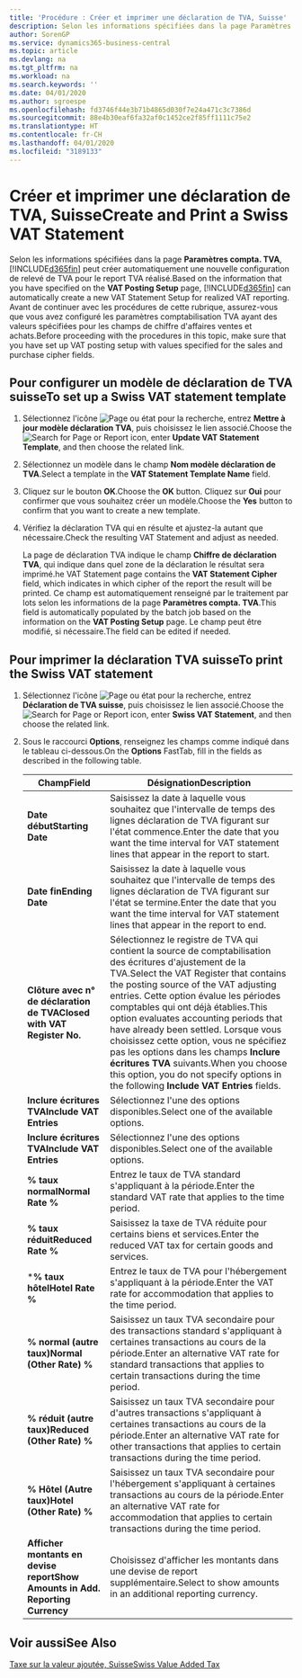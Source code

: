 ```yaml
---
title: 'Procédure : Créer et imprimer une déclaration de TVA, Suisse'
description: Selon les informations spécifiées dans la page Paramètres compta. TVA, Business Central peut créer automatiquement une nouvelle configuration de relevé de TVA pour le report TVA réalisé. Avant de continuer avec les procédures de cette rubrique, assurez-vous que vous avez configuré les paramètres comptabilisation TVA ayant des valeurs spécifiées pour les champs de chiffre d'affaires ventes et achats.
author: SorenGP
ms.service: dynamics365-business-central
ms.topic: article
ms.devlang: na
ms.tgt_pltfrm: na
ms.workload: na
ms.search.keywords: ''
ms.date: 04/01/2020
ms.author: sgroespe
ms.openlocfilehash: fd3746f44e3b71b4865d030f7e24a471c3c7386d
ms.sourcegitcommit: 88e4b30eaf6fa32af0c1452ce2f85ff1111c75e2
ms.translationtype: HT
ms.contentlocale: fr-CH
ms.lasthandoff: 04/01/2020
ms.locfileid: "3189133"
---
```

# <a name="create-and-print-a-swiss-vat-statement"></a><span data-ttu-id="5b797-104">Créer et imprimer une déclaration de TVA, Suisse</span><span class="sxs-lookup"><span data-stu-id="5b797-104">Create and Print a Swiss VAT Statement</span></span>
<span data-ttu-id="5b797-105">Selon les informations spécifiées dans la page **Paramètres compta. TVA**, [!INCLUDE[d365fin](../../includes/d365fin_md.md)] peut créer automatiquement une nouvelle configuration de relevé de TVA pour le report TVA réalisé.</span><span class="sxs-lookup"><span data-stu-id="5b797-105">Based on the information that you have specified on the **VAT Posting Setup** page, [!INCLUDE[d365fin](../../includes/d365fin_md.md)] can automatically create a new VAT Statement Setup for realized VAT reporting.</span></span> <span data-ttu-id="5b797-106">Avant de continuer avec les procédures de cette rubrique, assurez-vous que vous avez configuré les paramètres comptabilisation TVA ayant des valeurs spécifiées pour les champs de chiffre d'affaires ventes et achats.</span><span class="sxs-lookup"><span data-stu-id="5b797-106">Before proceeding with the procedures in this topic, make sure that you have set up VAT posting setup with values specified for the sales and purchase cipher fields.</span></span>  

## <a name="to-set-up-a-swiss-vat-statement-template"></a><span data-ttu-id="5b797-107">Pour configurer un modèle de déclaration de TVA suisse</span><span class="sxs-lookup"><span data-stu-id="5b797-107">To set up a Swiss VAT statement template</span></span>  

1.  <span data-ttu-id="5b797-108">Sélectionnez l'icône ![Page ou état pour la recherche](../../media/ui-search/search_small.png "Icône Page ou état pour la recherche"), entrez **Mettre à jour modèle déclaration TVA**, puis choisissez le lien associé.</span><span class="sxs-lookup"><span data-stu-id="5b797-108">Choose the ![Search for Page or Report](../../media/ui-search/search_small.png "Search for Page or Report icon") icon, enter **Update VAT Statement Template**, and then choose the related link.</span></span>  
2.  <span data-ttu-id="5b797-109">Sélectionnez un modèle dans le champ **Nom modèle déclaration de TVA**.</span><span class="sxs-lookup"><span data-stu-id="5b797-109">Select a template in the **VAT Statement Template Name** field.</span></span>
3.  <span data-ttu-id="5b797-110">Cliquez sur le bouton **OK**.</span><span class="sxs-lookup"><span data-stu-id="5b797-110">Choose the **OK** button.</span></span> <span data-ttu-id="5b797-111">Cliquez sur **Oui** pour confirmer que vous souhaitez créer un modèle.</span><span class="sxs-lookup"><span data-stu-id="5b797-111">Choose the **Yes** button to confirm that you want to create a new template.</span></span>  
4.  <span data-ttu-id="5b797-112">Vérifiez la déclaration TVA qui en résulte et ajustez-la autant que nécessaire.</span><span class="sxs-lookup"><span data-stu-id="5b797-112">Check the resulting VAT Statement and adjust as needed.</span></span>  

     <span data-ttu-id="5b797-113">La page de déclaration TVA indique le champ **Chiffre de déclaration TVA**, qui indique dans quel zone de la déclaration le résultat sera imprimé.</span><span class="sxs-lookup"><span data-stu-id="5b797-113">he VAT Statement page contains the **VAT Statement Cipher** field, which indicates in which cipher of the report the result will be printed.</span></span> <span data-ttu-id="5b797-114">Ce champ est automatiquement renseigné par le traitement par lots selon les informations de la page **Paramètres compta. TVA**.</span><span class="sxs-lookup"><span data-stu-id="5b797-114">This field is automatically populated by the batch job based on the information on the **VAT Posting Setup** page.</span></span> <span data-ttu-id="5b797-115">Le champ peut être modifié, si nécessaire.</span><span class="sxs-lookup"><span data-stu-id="5b797-115">The field can be edited if needed.</span></span>  

## <a name="to-print-the-swiss-vat-statement"></a><span data-ttu-id="5b797-116">Pour imprimer la déclaration TVA suisse</span><span class="sxs-lookup"><span data-stu-id="5b797-116">To print the Swiss VAT statement</span></span>  

1.  <span data-ttu-id="5b797-117">Sélectionnez l'icône ![Page ou état pour la recherche](../../media/ui-search/search_small.png "Icône Page ou état pour la recherche"), entrez **Déclaration de TVA suisse**, puis choisissez le lien associé.</span><span class="sxs-lookup"><span data-stu-id="5b797-117">Choose the ![Search for Page or Report](../../media/ui-search/search_small.png "Search for Page or Report icon") icon, enter **Swiss VAT Statement**, and then choose the related link.</span></span>  
2.  <span data-ttu-id="5b797-118">Sous le raccourci **Options**, renseignez les champs comme indiqué dans le tableau ci-dessous.</span><span class="sxs-lookup"><span data-stu-id="5b797-118">On the **Options** FastTab, fill in the fields as described in the following table.</span></span>  

    |<span data-ttu-id="5b797-119">Champ</span><span class="sxs-lookup"><span data-stu-id="5b797-119">Field</span></span>|<span data-ttu-id="5b797-120">Désignation</span><span class="sxs-lookup"><span data-stu-id="5b797-120">Description</span></span>|  
    |---------------------------------|---------------------------------------|  
    |<span data-ttu-id="5b797-121">**Date début**</span><span class="sxs-lookup"><span data-stu-id="5b797-121">**Starting Date**</span></span>|<span data-ttu-id="5b797-122">Saisissez la date à laquelle vous souhaitez que l'intervalle de temps des lignes déclaration de TVA figurant sur l'état commence.</span><span class="sxs-lookup"><span data-stu-id="5b797-122">Enter the date that you want the time interval for VAT statement lines that appear in the report to start.</span></span>|  
    |<span data-ttu-id="5b797-123">**Date fin**</span><span class="sxs-lookup"><span data-stu-id="5b797-123">**Ending Date**</span></span>|<span data-ttu-id="5b797-124">Saisissez la date à laquelle vous souhaitez que l'intervalle de temps des lignes déclaration de TVA figurant sur l'état se termine.</span><span class="sxs-lookup"><span data-stu-id="5b797-124">Enter the date that you want the time interval for VAT statement lines that appear in the report to end.</span></span>|  
    |<span data-ttu-id="5b797-125">**Clôture avec n° de déclaration de TVA**</span><span class="sxs-lookup"><span data-stu-id="5b797-125">**Closed with VAT Register No.**</span></span>|<span data-ttu-id="5b797-126">Sélectionnez le registre de TVA qui contient la source de comptabilisation des écritures d'ajustement de la TVA.</span><span class="sxs-lookup"><span data-stu-id="5b797-126">Select the VAT Register that contains the posting source of the VAT adjusting entries.</span></span> <span data-ttu-id="5b797-127">Cette option évalue les périodes comptables qui ont déjà établies.</span><span class="sxs-lookup"><span data-stu-id="5b797-127">This option evaluates accounting periods that have already been settled.</span></span> <span data-ttu-id="5b797-128">Lorsque vous choisissez cette option, vous ne spécifiez pas les options dans les champs **Inclure écritures TVA** suivants.</span><span class="sxs-lookup"><span data-stu-id="5b797-128">When you choose this option, you do not specify options in the following **Include VAT Entries** fields.</span></span>|  
    |<span data-ttu-id="5b797-129">**Inclure écritures TVA**</span><span class="sxs-lookup"><span data-stu-id="5b797-129">**Include VAT Entries**</span></span>|<span data-ttu-id="5b797-130">Sélectionnez l'une des options disponibles.</span><span class="sxs-lookup"><span data-stu-id="5b797-130">Select one of the available options.</span></span>|  
    |<span data-ttu-id="5b797-131">**Inclure écritures TVA**</span><span class="sxs-lookup"><span data-stu-id="5b797-131">**Include VAT Entries**</span></span>|<span data-ttu-id="5b797-132">Sélectionnez l'une des options disponibles.</span><span class="sxs-lookup"><span data-stu-id="5b797-132">Select one of the available options.</span></span>|  
    |<span data-ttu-id="5b797-133">**% taux normal**</span><span class="sxs-lookup"><span data-stu-id="5b797-133">**Normal Rate %**</span></span>|<span data-ttu-id="5b797-134">Entrez le taux de TVA standard s'appliquant à la période.</span><span class="sxs-lookup"><span data-stu-id="5b797-134">Enter the standard VAT rate that applies to the time period.</span></span>|  
    |<span data-ttu-id="5b797-135">**% taux réduit**</span><span class="sxs-lookup"><span data-stu-id="5b797-135">**Reduced Rate %**</span></span>|<span data-ttu-id="5b797-136">Saisissez la taxe de TVA réduite pour certains biens et services.</span><span class="sxs-lookup"><span data-stu-id="5b797-136">Enter the reduced VAT tax for certain goods and services.</span></span>|  
    |<span data-ttu-id="5b797-137">\***% taux hôtel**</span><span class="sxs-lookup"><span data-stu-id="5b797-137">**Hotel Rate %**</span></span>|<span data-ttu-id="5b797-138">Entrez le taux de TVA pour l'hébergement s'appliquant à la période.</span><span class="sxs-lookup"><span data-stu-id="5b797-138">Enter the VAT rate for accommodation that applies to the time period.</span></span>|  
    |<span data-ttu-id="5b797-139">**% normal (autre taux)**</span><span class="sxs-lookup"><span data-stu-id="5b797-139">**Normal (Other Rate) %**</span></span>|<span data-ttu-id="5b797-140">Saisissez un taux TVA secondaire pour des transactions standard s'appliquant à certaines transactions au cours de la période.</span><span class="sxs-lookup"><span data-stu-id="5b797-140">Enter an alternative VAT rate for standard transactions that applies to certain transactions during the time period.</span></span>|  
    |<span data-ttu-id="5b797-141">**% réduit (autre taux)**</span><span class="sxs-lookup"><span data-stu-id="5b797-141">**Reduced (Other Rate) %**</span></span>|<span data-ttu-id="5b797-142">Saisissez un taux TVA secondaire pour d'autres transactions s'appliquant à certaines transactions au cours de la période.</span><span class="sxs-lookup"><span data-stu-id="5b797-142">Enter an alternative VAT rate for other transactions that applies to certain transactions during the time period.</span></span>|  
    |<span data-ttu-id="5b797-143">**% Hôtel (Autre taux)**</span><span class="sxs-lookup"><span data-stu-id="5b797-143">**Hotel (Other Rate) %**</span></span>|<span data-ttu-id="5b797-144">Saisissez un taux TVA secondaire pour l'hébergement s'appliquant à certaines transactions au cours de la période.</span><span class="sxs-lookup"><span data-stu-id="5b797-144">Enter an alternative VAT rate for accommodation that applies to certain transactions during the time period.</span></span>|  
    |<span data-ttu-id="5b797-145">**Afficher montants en devise report**</span><span class="sxs-lookup"><span data-stu-id="5b797-145">**Show Amounts in Add. Reporting Currency**</span></span>|<span data-ttu-id="5b797-146">Choisissez d'afficher les montants dans une devise de report supplémentaire.</span><span class="sxs-lookup"><span data-stu-id="5b797-146">Select to show amounts in an additional reporting currency.</span></span>|  

## <a name="see-also"></a><span data-ttu-id="5b797-147">Voir aussi</span><span class="sxs-lookup"><span data-stu-id="5b797-147">See Also</span></span>  
 [<span data-ttu-id="5b797-148">Taxe sur la valeur ajoutée, Suisse</span><span class="sxs-lookup"><span data-stu-id="5b797-148">Swiss Value Added Tax</span></span>](swiss-value-added-tax.md)
